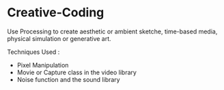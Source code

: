 # Creative-Coding
Use Processing to create aesthetic or ambient sketche, time-based media, physical simulation or generative art.

Techniques Used :
- Pixel Manipulation
- Movie or Capture class in the video library
- Noise function and the sound library
